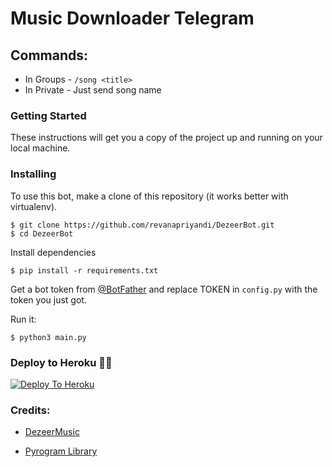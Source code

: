 # Music Downloader Telegram

## Commands:
- In Groups - `/song <title>`
- In Private - Just send song name

### Getting Started

These instructions will get you a copy of the project up and running on your local machine. 


### Installing

To use this bot, make a clone of this repository (it works better with virtualenv).

```
$ git clone https://github.com/revanapriyandi/DezeerBot.git
$ cd DezeerBot
```
Install dependencies

```
$ pip install -r requirements.txt
```
Get a bot token from [@BotFather](http://telegram.me/BotFather) and replace TOKEN in `config.py` with the token you just got.

Run it:
```
$ python3 main.py
```

### Deploy to Heroku 🏃‍♂

[![Deploy To Heroku](https://www.herokucdn.com/deploy/button.svg)](https://heroku.com/deploy?template=https://github.com/revanapriyandi/DezeerBot)

### Credits:

- [DezeerMusic](https://t.me/dezeer_musicbot)

- [Pyrogram Library](https://github.com/pyrogram/pyrogram)
